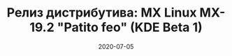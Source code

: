 ---
layout: post
title: "Релиз дистрибутива: MX Linux MX-19.2 \"Patito feo\" (KDE Beta 1)"
date: 2020-07-05   
---